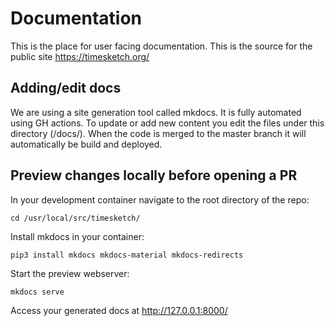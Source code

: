 # Documentation

This is the place for user facing documentation. This is the source for the public site https://timesketch.org/

## Adding/edit docs

We are using a site generation tool called mkdocs. It is fully automated using GH actions.
To update or add new content you edit the files under this directory (/docs/). When the code is merged to the master branch it will automatically be build and deployed.

## Preview changes locally before opening a PR

In your development container navigate to the root directory of the repo:

```
cd /usr/local/src/timesketch/
```

Install mkdocs in your container:

```
pip3 install mkdocs mkdocs-material mkdocs-redirects
```

Start the preview webserver:

```
mkdocs serve
```

Access your generated docs at http://127.0.0.1:8000/
